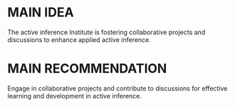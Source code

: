# MAIN IDEA
The active inference Institute is fostering collaborative projects and discussions to enhance applied active inference.

# MAIN RECOMMENDATION
Engage in collaborative projects and contribute to discussions for effective learning and development in active inference.
